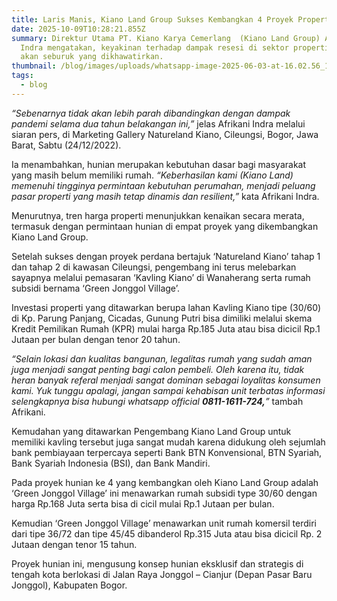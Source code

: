 ```yaml
---
title: Laris Manis, Kiano Land Group Sukses Kembangkan 4 Proyek Properti
date: 2025-10-09T10:28:21.855Z
summary: Direktur Utama PT. Kiano Karya Cemerlang  (Kiano Land Group) Afrikani
  Indra mengatakan, keyakinan terhadap dampak resesi di sektor properti tidak
  akan seburuk yang dikhawatirkan.
thumbnail: /blog/images/uploads/whatsapp-image-2025-06-03-at-16.02.56_15a84b6a.jpg
tags:
  - blog
---
```

*“Sebenarnya tidak akan lebih parah dibandingkan dengan dampak pandemi selama dua tahun belakangan ini,”* jelas Afrikani Indra melalui siaran pers, di Marketing Gallery Natureland Kiano, Cileungsi, Bogor, Jawa Barat, Sabtu (24/12/2022).

Ia menambahkan, hunian merupakan kebutuhan dasar bagi masyarakat yang masih belum memiliki rumah. *“Keberhasilan kami (Kiano Land) memenuhi tingginya permintaan kebutuhan perumahan, menjadi peluang pasar properti yang masih tetap dinamis dan resilient,”* kata Afrikani Indra.

Menurutnya, tren harga properti menunjukkan kenaikan secara merata, termasuk dengan permintaan hunian di empat proyek yang dikembangkan Kiano Land Group.

Setelah sukses dengan proyek perdana bertajuk ‘Natureland Kiano’ tahap 1 dan tahap 2 di kawasan Cileungsi, pengembang ini terus melebarkan sayapnya melalui pemasaran ‘Kavling Kiano’ di Wanaherang serta rumah subsidi bernama ‘Green Jonggol Village’.

Investasi properti yang ditawarkan berupa lahan Kavling Kiano tipe (30/60) di Kp. Parung Panjang, Cicadas, Gunung Putri bisa dimiliki melalui skema Kredit Pemilikan Rumah (KPR) mulai harga Rp.185 Juta atau bisa dicicil Rp.1 Jutaan per bulan dengan tenor 20 tahun.

*“Selain lokasi dan kualitas bangunan, legalitas rumah yang sudah aman juga menjadi sangat penting bagi calon pembeli. Oleh karena itu, tidak heran banyak referal menjadi sangat dominan sebagai loyalitas konsumen kami. Yuk tunggu apalagi, jangan sampai kehabisan unit terbatas informasi selengkapnya bisa hubungi whatsapp official **0811-1611-724,**”* tambah Afrikani.

Kemudahan yang ditawarkan Pengembang Kiano Land Group untuk memiliki kavling tersebut juga sangat mudah karena didukung oleh sejumlah bank pembiayaan terpercaya seperti Bank BTN Konvensional, BTN Syariah, Bank Syariah Indonesia (BSI), dan Bank Mandiri.

Pada proyek hunian ke 4 yang kembangkan oleh Kiano Land Group adalah ‘Green Jonggol Village’ ini menawarkan rumah subsidi type 30/60 dengan harga Rp.168 Juta serta bisa di cicil mulai Rp.1 Jutaan per bulan.

Kemudian ‘Green Jonggol Village’ menawarkan unit rumah komersil terdiri dari tipe 36/72 dan tipe 45/45 dibanderol Rp.315 Juta atau bisa dicicil Rp. 2 Jutaan dengan tenor 15 tahun.

Proyek hunian ini, mengusung konsep hunian eksklusif dan strategis di tengah kota berlokasi di Jalan Raya Jonggol – Cianjur (Depan Pasar Baru Jonggol), Kabupaten Bogor.